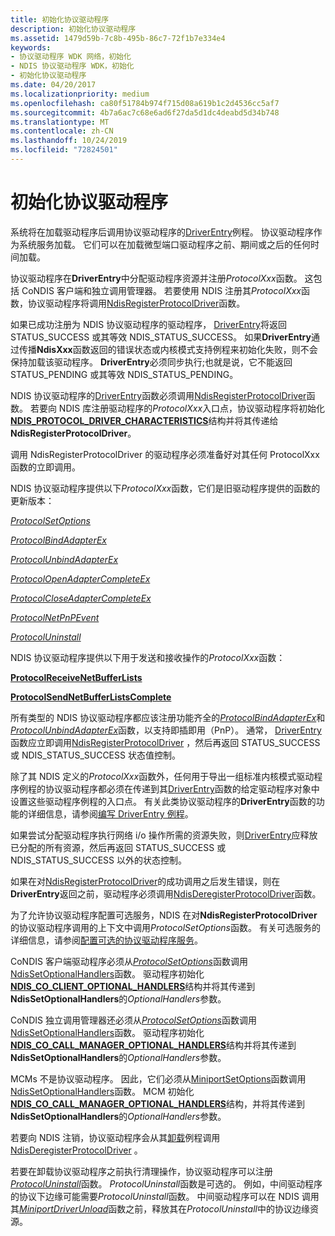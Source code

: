 ```yaml
---
title: 初始化协议驱动程序
description: 初始化协议驱动程序
ms.assetid: 1479d59b-7c8b-495b-86c7-72f1b7e334e4
keywords:
- 协议驱动程序 WDK 网络，初始化
- NDIS 协议驱动程序 WDK，初始化
- 初始化协议驱动程序
ms.date: 04/20/2017
ms.localizationpriority: medium
ms.openlocfilehash: ca80f51784b974f715d08a619b1c2d4536cc5af7
ms.sourcegitcommit: 4b7a6ac7c68e6ad6f27da5d1dc4deabd5d34b748
ms.translationtype: MT
ms.contentlocale: zh-CN
ms.lasthandoff: 10/24/2019
ms.locfileid: "72824501"
---
```

# <a name="initializing-a-protocol-driver"></a>初始化协议驱动程序




系统将在加载驱动程序后调用协议驱动程序的[DriverEntry](https://docs.microsoft.com/windows-hardware/drivers/ddi/wdm/nc-wdm-driver_initialize)例程。 协议驱动程序作为系统服务加载。 它们可以在加载微型端口驱动程序之前、期间或之后的任何时间加载。

协议驱动程序在**DriverEntry**中分配驱动程序资源并注册*ProtocolXxx*函数。 这包括 CoNDIS 客户端和独立调用管理器。 若要使用 NDIS 注册其*ProtocolXxx*函数，协议驱动程序将调用[NdisRegisterProtocolDriver](https://docs.microsoft.com/windows-hardware/drivers/ddi/ndis/nf-ndis-ndisregisterprotocoldriver)函数。

如果已成功注册为 NDIS 协议驱动程序的驱动程序， [DriverEntry](https://docs.microsoft.com/windows-hardware/drivers/ddi/wdm/nc-wdm-driver_initialize)将返回 STATUS_SUCCESS 或其等效 NDIS_STATUS_SUCCESS。 如果**DriverEntry**通过传播**NdisXxx**函数返回的错误状态或内核模式支持例程来初始化失败，则不会保持加载该驱动程序。 **DriverEntry**必须同步执行;也就是说，它不能返回 STATUS_PENDING 或其等效 NDIS_STATUS_PENDING。

NDIS 协议驱动程序的[DriverEntry](https://docs.microsoft.com/windows-hardware/drivers/ddi/wdm/nc-wdm-driver_initialize)函数必须调用[NdisRegisterProtocolDriver](https://docs.microsoft.com/windows-hardware/drivers/ddi/ndis/nf-ndis-ndisregisterprotocoldriver)函数。 若要向 NDIS 库注册驱动程序的*ProtocolXxx*入口点，协议驱动程序将初始化[**NDIS_PROTOCOL_DRIVER_CHARACTERISTICS**](https://docs.microsoft.com/windows-hardware/drivers/ddi/ndis/ns-ndis-_ndis_protocol_driver_characteristics)结构并将其传递给**NdisRegisterProtocolDriver**。

调用 NdisRegisterProtocolDriver 的驱动程序必须准备好对其任何 ProtocolXxx 函数的立即调用。

NDIS 协议驱动程序提供以下*ProtocolXxx*函数，它们是旧驱动程序提供的函数的更新版本：

[*ProtocolSetOptions*](https://docs.microsoft.com/windows-hardware/drivers/ddi/ndis/nc-ndis-set_options)

[*ProtocolBindAdapterEx*](https://docs.microsoft.com/windows-hardware/drivers/ddi/ndis/nc-ndis-protocol_bind_adapter_ex)

[*ProtocolUnbindAdapterEx*](https://docs.microsoft.com/windows-hardware/drivers/ddi/ndis/nc-ndis-protocol_unbind_adapter_ex)

[*ProtocolOpenAdapterCompleteEx*](https://docs.microsoft.com/windows-hardware/drivers/ddi/ndis/nc-ndis-protocol_open_adapter_complete_ex)

[*ProtocolCloseAdapterCompleteEx*](https://docs.microsoft.com/windows-hardware/drivers/ddi/ndis/nc-ndis-protocol_close_adapter_complete_ex)

[*ProtocolNetPnPEvent*](https://docs.microsoft.com/windows-hardware/drivers/ddi/ndis/nc-ndis-protocol_net_pnp_event)

[*ProtocolUninstall*](https://docs.microsoft.com/windows-hardware/drivers/ddi/ndis/nc-ndis-protocol_uninstall)

NDIS 协议驱动程序提供以下用于发送和接收操作的*ProtocolXxx*函数：

[**ProtocolReceiveNetBufferLists**](https://docs.microsoft.com/windows-hardware/drivers/ddi/ndis/nc-ndis-protocol_receive_net_buffer_lists)

[**ProtocolSendNetBufferListsComplete**](https://docs.microsoft.com/windows-hardware/drivers/ddi/ndis/nc-ndis-protocol_send_net_buffer_lists_complete)

所有类型的 NDIS 协议驱动程序都应该注册功能齐全的[*ProtocolBindAdapterEx*](https://docs.microsoft.com/windows-hardware/drivers/ddi/ndis/nc-ndis-protocol_bind_adapter_ex)和[*ProtocolUnbindAdapterEx*](https://docs.microsoft.com/windows-hardware/drivers/ddi/ndis/nc-ndis-protocol_unbind_adapter_ex)函数，以支持即插即用（PnP）。 通常， [DriverEntry](https://docs.microsoft.com/windows-hardware/drivers/ddi/wdm/nc-wdm-driver_initialize)函数应立即调用[NdisRegisterProtocolDriver](https://docs.microsoft.com/windows-hardware/drivers/ddi/ndis/nf-ndis-ndisregisterprotocoldriver) ，然后再返回 STATUS_SUCCESS 或 NDIS_STATUS_SUCCESS 状态值控制。

除了其 NDIS 定义的*ProtocolXxx*函数外，任何用于导出一组标准内核模式驱动程序例程的协议驱动程序都必须在传递到其[DriverEntry](https://docs.microsoft.com/windows-hardware/drivers/ddi/wdm/nc-wdm-driver_initialize)函数的给定驱动程序对象中设置这些驱动程序例程的入口点。 有关此类协议驱动程序的**DriverEntry**函数的功能的详细信息，请参阅[编写 DriverEntry 例程](../kernel/writing-a-driverentry-routine.md)。

如果尝试分配驱动程序执行网络 i/o 操作所需的资源失败，则[DriverEntry](https://docs.microsoft.com/windows-hardware/drivers/ddi/wdm/nc-wdm-driver_initialize)应释放已分配的所有资源，然后再返回 STATUS_SUCCESS 或 NDIS_STATUS_SUCCESS 以外的状态控制。

如果在对[NdisRegisterProtocolDriver](https://docs.microsoft.com/windows-hardware/drivers/ddi/ndis/nf-ndis-ndisregisterprotocoldriver)的成功调用之后发生错误，则在**DriverEntry**返回之前，驱动程序必须调用[NdisDeregisterProtocolDriver](https://docs.microsoft.com/windows-hardware/drivers/ddi/ndis/nf-ndis-ndisderegisterprotocoldriver)函数。

为了允许协议驱动程序配置可选服务，NDIS 在对**NdisRegisterProtocolDriver**的协议驱动程序调用的上下文中调用*ProtocolSetOptions*函数。 有关可选服务的详细信息，请参阅[配置可选的协议驱动程序服务](configuring-optional-protocol-driver-services.md)。

CoNDIS 客户端驱动程序必须从[*ProtocolSetOptions*](https://docs.microsoft.com/windows-hardware/drivers/ddi/ndis/nc-ndis-set_options)函数调用[NdisSetOptionalHandlers](https://docs.microsoft.com/windows-hardware/drivers/ddi/ndis/nf-ndis-ndissetoptionalhandlers)函数。 驱动程序初始化[**NDIS_CO_CLIENT_OPTIONAL_HANDLERS**](https://docs.microsoft.com/windows-hardware/drivers/ddi/ndis/ns-ndis-_ndis_co_client_optional_handlers)结构并将其传递到**NdisSetOptionalHandlers**的*OptionalHandlers*参数。

CoNDIS 独立调用管理器还必须从[*ProtocolSetOptions*](https://docs.microsoft.com/windows-hardware/drivers/ddi/ndis/nc-ndis-set_options)函数调用[NdisSetOptionalHandlers](https://docs.microsoft.com/windows-hardware/drivers/ddi/ndis/nf-ndis-ndissetoptionalhandlers)函数。 驱动程序初始化[**NDIS_CO_CALL_MANAGER_OPTIONAL_HANDLERS**](https://docs.microsoft.com/windows-hardware/drivers/ddi/ndis/ns-ndis-_ndis_co_call_manager_optional_handlers)结构并将其传递到**NdisSetOptionalHandlers**的*OptionalHandlers*参数。

MCMs 不是协议驱动程序。 因此，它们必须从[MiniportSetOptions](https://docs.microsoft.com/windows-hardware/drivers/ddi/ndis/nc-ndis-set_options)函数调用[NdisSetOptionalHandlers](https://docs.microsoft.com/windows-hardware/drivers/ddi/ndis/nf-ndis-ndissetoptionalhandlers)函数。 MCM 初始化[**NDIS_CO_CALL_MANAGER_OPTIONAL_HANDLERS**](https://docs.microsoft.com/windows-hardware/drivers/ddi/ndis/ns-ndis-_ndis_co_call_manager_optional_handlers)结构，并将其传递到**NdisSetOptionalHandlers**的*OptionalHandlers*参数。

若要向 NDIS 注销，协议驱动程序会从其[卸载](https://docs.microsoft.com/windows-hardware/drivers/ddi/wdm/nc-wdm-driver_unload)例程调用[NdisDeregisterProtocolDriver](https://docs.microsoft.com/windows-hardware/drivers/ddi/ndis/nf-ndis-ndisderegisterprotocoldriver) 。

若要在卸载协议驱动程序之前执行清理操作，协议驱动程序可以注册[*ProtocolUninstall*](https://docs.microsoft.com/windows-hardware/drivers/ddi/ndis/nc-ndis-protocol_uninstall)函数。 *ProtocolUninstall*函数是可选的。 例如，中间驱动程序的协议下边缘可能需要*ProtocolUninstall*函数。 中间驱动程序可以在 NDIS 调用其[*MiniportDriverUnload*](https://docs.microsoft.com/windows-hardware/drivers/ddi/ndis/nc-ndis-miniport_unload)函数之前，释放其在*ProtocolUninstall*中的协议边缘资源。

 

 






